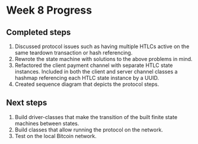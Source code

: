 # Week 8 Progress

## Completed steps
1. Discussed protocol issues such as having multiple HTLCs active on the same teardown transaction or hash referencing.
2. Rewrote the state machine with solutions to the above problems in mind.
3. Refactored the client payment channel with separate HTLC state instances. Included in both the client and server channel classes a hashmap referencing each HTLC state instance by a UUID.
4. Created sequence diagram that depicts the protocol steps.

## Next steps
1. Build driver-classes that make the transition of the built finite state machines between states.
2. Build classes that allow running the protocol on the network.
3. Test on the local Bitcoin network.